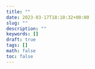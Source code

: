 ```yaml
---
title: ""
date: 2023-03-17T18:10:32+00:00
slug: ""
description: ""
keywords: []
draft: true
tags: []
math: false
toc: false
---
```



